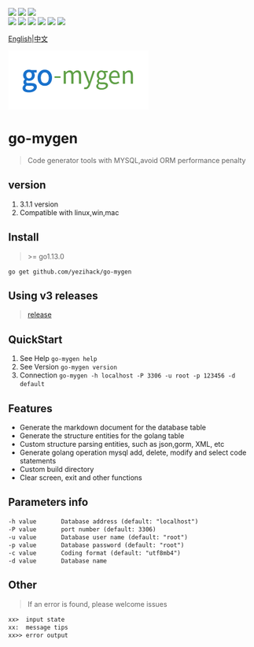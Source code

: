 [![](https://img.shields.io/badge/go--mygen-tools-orange?style=flat-square&logo=appveyor)](https://github.com/yezihack/go-mygen/releases)
[![](https://img.shields.io/badge/download-4M-green?style=flat-square&logo=appveyor)](https://github.com/yezihack/go-mygen/releases)
[![](https://img.shields.io/badge/release-linux%2Cmac%2Cwin-blue?style=flat-square&logo=appveyor)](https://github.com/yezihack/go-mygen/releases)
<br/>
[![](https://img.shields.io/badge/go--mygen--en-3.1.0beta-green)](https://github.com/yezihack/go-mygen/tree/3.1.0beta)
[![](https://img.shields.io/badge/go--mygen--cn-3.0.0beta-green)](https://github.com/yezihack/go-mygen/tree/3.0.0beta)
[![](https://img.shields.io/github/stars/yezihack/go-mygen)](https://github.com/yezihack/go-mygen/stargazers)
[![](https://img.shields.io/github/issues/yezihack/go-mygen)](https://github.com/yezihack/go-mygen/issues)
[![](https://img.shields.io/github/forks/yezihack/go-mygen)](https://github.com/yezihack/go-mygen/network/members)
[![](https://img.shields.io/github/license/yezihack/go-mygen)](https://github.com/yezihack/go-mygen/blob/3.1.0beta/LICENSE)

[English](README.md)|[中文](README-CN.md)

![](assets/img/golang.png)

# go-mygen
> Code generator tools with MYSQL,avoid ORM performance penalty

## version
1. 3.1.1 version
1. Compatible with linux,win,mac

## Install
> \>= go1.13.0
```
go get github.com/yezihack/go-mygen
```
## Using v3 releases
> [release](https://github.com/yezihack/go-mygen/releases/tag/3.0.0beta)

## QuickStart
1. See Help `go-mygen help`
1. See Version `go-mygen version`
1. Connection `go-mygen -h localhost -P 3306 -u root -p 123456 -d default `

## Features
- Generate the markdown document for the database table
- Generate the structure entities for the golang table
- Custom structure parsing entities, such as json,gorm, XML, etc
- Generate golang operation mysql add, delete, modify and select code statements
- Custom build directory
- Clear screen, exit and other functions

## Parameters info
```
-h value       Database address (default: "localhost")
-P value       port number (default: 3306)
-u value       Database user name (default: "root")
-p value       Database password (default: "root")
-c value       Coding format (default: "utf8mb4")
-d value       Database name
```

## Other
> If an error is found, please welcome issues
```
xx>  input state
xx:  message tips
xx>> error output
```
